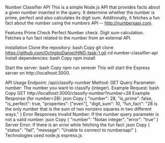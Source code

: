 Number Classifier API
This is  a simple Node.js API that provides facts about a given number inserted in the query. It determine whether the number is prime, perfect and also calculates its digit sum. Additionally, it fetches a fun fact about the number using the numbers API -- http://numbersapi.com.

Features
Prime Check 
Perfect Number check.
Digit sum calculation.
Fetches a fun fact related to the number from an external API.

Installation
Clone the repository:
bash
Copy
git clone https://github.com/OchigboDaniel/HNG-task-1.git
cd number-classifier-api
Install dependencies:
bash
Copy
npm install

Start the server:
bash
Copy
npm run serever
This will start the Express server on http://localhost:3000.

API Usage
Endpoint: /api/classify-number
Method: GET
Query Parameter:
number: The number you want to classify (integer).
Example Request:
bash
Copy
GET http://localhost:3000/classify-number?number=28
Example Response (for number=28):
json
Copy
{
  "number": 28,
  "is_prime": false,
  "is_perfect": true,
  "properties": ["even"],
  "digit_sum": 10,
  "fun_fact": "28 is the only number that is the sum of two nonzero squares in two different ways."
}
Error Responses
Invalid Number: If the number query parameter is not a valid number:
json
Copy
{
  "number": "Notan integer",
  "error": "true"
}
Server Error: If there is an error while fetching the fun fact:
json
Copy
{
  "status": "fail",
  "message": "Unable to connect to numbersapi"
}
Technologies used
node.js
express.js
